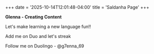 +++
date = '2025-10-14T12:01:48-04:00'
title = 'Saldanha Page'
+++

**Glenna - Creating Content**

Let's make learning a new language fun!!

Add me on Duo and let's streak

Follow me on Duolingo - @g7enna_69

